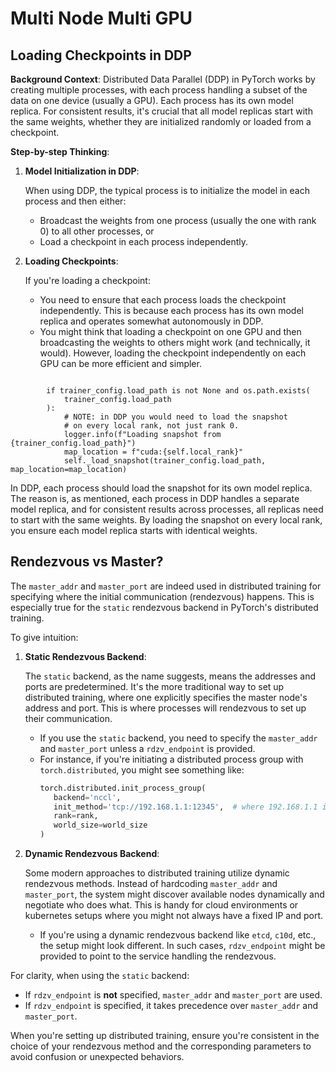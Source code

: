 # Multi Node Multi GPU

## Loading Checkpoints in DDP

**Background Context**:
Distributed Data Parallel (DDP) in PyTorch works by creating multiple processes, with each process handling a subset of the data on one device (usually a GPU). Each process has its own model replica. For consistent results, it's crucial that all model replicas start with the same weights, whether they are initialized randomly or loaded from a checkpoint.

**Step-by-step Thinking**:
1. **Model Initialization in DDP**:

   When using DDP, the typical process is to initialize the model in each process and then either:
   - Broadcast the weights from one process (usually the one with rank 0) to all other processes, or
   - Load a checkpoint in each process independently.

2. **Loading Checkpoints**:

   If you're loading a checkpoint:
   - You need to ensure that each process loads the checkpoint independently. This is because each process has its own model replica and operates somewhat autonomously in DDP.
   - You might think that loading a checkpoint on one GPU and then broadcasting the weights to others might work (and technically, it would). However, loading the checkpoint independently on each GPU can be more efficient and simpler.

```

        if trainer_config.load_path is not None and os.path.exists(
            trainer_config.load_path
        ):
            # NOTE: in DDP you would need to load the snapshot
            # on every local rank, not just rank 0.
            logger.info(f"Loading snapshot from {trainer_config.load_path}")
            map_location = f"cuda:{self.local_rank}"
            self._load_snapshot(trainer_config.load_path, map_location=map_location)
```

In DDP, each process should load the snapshot for its own model replica. The reason is, as mentioned, each process in DDP handles a separate model replica, and for consistent results across processes, all replicas need to start with the same weights. By loading the snapshot on every local rank, you ensure each model replica starts with identical weights.

## Rendezvous vs Master?

The `master_addr` and `master_port` are indeed used in distributed training for specifying where the initial communication (rendezvous) happens. This is especially true for the `static` rendezvous backend in PyTorch's distributed training.

To give intuition:

1. **Static Rendezvous Backend**:

   The `static` backend, as the name suggests, means the addresses and ports are predetermined. It's the more traditional way to set up distributed training, where one explicitly specifies the master node's address and port. This is where processes will rendezvous to set up their communication.

   - If you use the `static` backend, you need to specify the `master_addr` and `master_port` unless a `rdzv_endpoint` is provided.
   - For instance, if you're initiating a distributed process group with `torch.distributed`, you might see something like:
     ```python
     torch.distributed.init_process_group(
        backend='nccl',
        init_method='tcp://192.168.1.1:12345',  # where 192.168.1.1 is master_addr and 12345 is master_port
        rank=rank,
        world_size=world_size
     )
     ```

2. **Dynamic Rendezvous Backend**:

   Some modern approaches to distributed training utilize dynamic rendezvous methods. Instead of hardcoding `master_addr` and `master_port`, the system might discover available nodes dynamically and negotiate who does what. This is handy for cloud environments or kubernetes setups where you might not always have a fixed IP and port.

   - If you're using a dynamic rendezvous backend like `etcd`, `c10d`, etc., the setup might look different. In such cases, `rdzv_endpoint` might be provided to point to the service handling the rendezvous.

For clarity, when using the `static` backend:

- If `rdzv_endpoint` is **not** specified, `master_addr` and `master_port` are used.
- If `rdzv_endpoint` is specified, it takes precedence over `master_addr` and `master_port`.

When you're setting up distributed training, ensure you're consistent in the choice of your rendezvous method and the corresponding parameters to avoid confusion or unexpected behaviors.